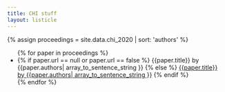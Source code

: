 ```yaml
---
title: CHI stuff
layout: listicle
---
```


{% assign proceedings = site.data.chi_2020 | sort: 'authors' %}
<ul class="list-group">
{% for paper in proceedings %}
    <li class="list-group-item {% if paper.url == null %} disabled {% endif %}">
    {% if paper.url == null or paper.url == false %}
    <span class=""><span class="font-weight-bold">{{paper.title}}</span> by {{paper.authors| array_to_sentence_string }}</span>
    {% else %}
    <a class="stretched-link" target="_blank" href="{{paper.url}}"><span class="font-weight-bold">{{paper.title}}</span> by {{paper.authors| array_to_sentence_string }}</a>
    {% endif %}
    </li>
{% endfor %}
</ul>



